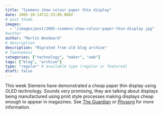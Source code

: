 ```yaml
---
title: "Siemens show colour paper thin display"
date: 2005-10-14T12:33:09.000Z
# post thumb
images:
  - "/images/post/2005-siemens-show-colour-paper-thin-display.jpg"
#author
author: "Martin Woodward"
# description
description: "Migrated from old blog archive"
# Taxonomies
categories: ["technology", "maker", "web"]
tags: ["blog", "archive"]
type: "regular" # available type (regular or featured)
draft: false
---
```


This week Siemens have demonstrated a cheap paper thin display using OLED technology. Sounds very promising, they are talking about displays being manufactured using print style processes making displays cheap enough to appear in magazines. See [The Guardian](http://blogs.guardian.co.uk/technology/archives/2005/10/14/paper_view_technology_.html) or [Physorg](http://www.physorg.com/news7079.html) for more information.
